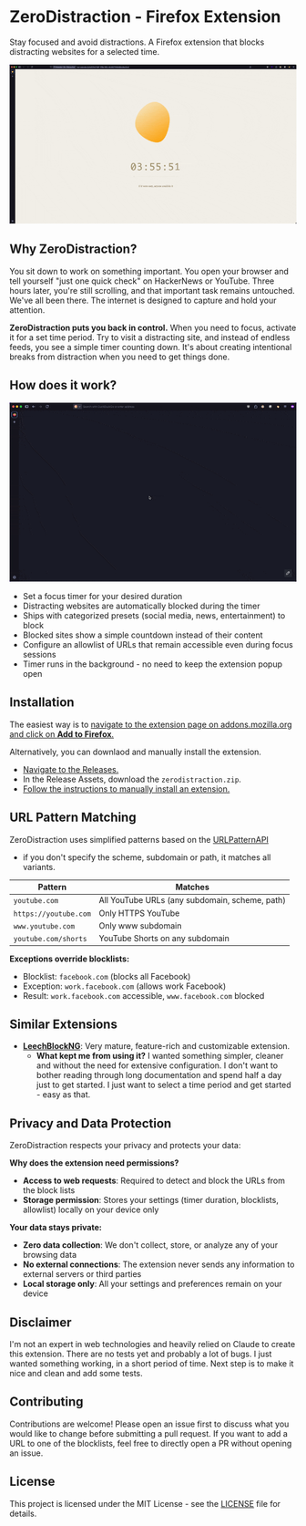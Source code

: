 # ZeroDistraction - Firefox Extension

Stay focused and avoid distractions.
A Firefox extension that blocks distracting websites for a selected time.

![ZeroDistraction blocked page](screenshots/zerodistraction-screencapture-2.gif)

## Why ZeroDistraction?

You sit down to work on something important.
You open your browser and tell yourself "just one quick check" on HackerNews or YouTube.
Three hours later, you're still scrolling, and that important task remains untouched.
We've all been there.
The internet is designed to capture and hold your attention.

**ZeroDistraction puts you back in control.**
When you need to focus, activate it for a set time period.
Try to visit a distracting site, and instead of endless feeds, you see a simple timer counting down.
It's about creating intentional breaks from distraction when you need to get things done.

## How does it work?

![ZeroDistraction howto](screenshots/zerodistraction-screencapture.gif)

* Set a focus timer for your desired duration
* Distracting websites are automatically blocked during the timer
* Ships with categorized presets (social media, news, entertainment) to block
* Blocked sites show a simple countdown instead of their content
* Configure an allowlist of URLs that remain accessible even during focus sessions
* Timer runs in the background - no need to keep the extension popup open

## Installation

The easiest way is to [navigate to the extension page on addons.mozilla.org and click on **Add to Firefox**.](https://addons.mozilla.org/en-US/firefox/addon/zerodistraction/)

Alternatively, you can downlaod and manually install the extension.

* [Navigate to the Releases.](https://github.com/jsattler/zerodistraction/releases)
* In the Release Assets, download the `zerodistraction.zip`.
* [Follow the instructions to manually install an extension.](https://developer.mozilla.org/en-US/docs/Mozilla/Add-ons/WebExtensions/Your_first_WebExtension#installing)

## URL Pattern Matching

ZeroDistraction uses simplified patterns based on the [URLPatternAPI](https://developer.mozilla.org/en-US/docs/Web/API/URL_Pattern_API)
- if you don't specify the scheme, subdomain or path, it matches all variants.


| Pattern | Matches |
|---------|--------|
| `youtube.com` | All YouTube URLs (any subdomain, scheme, path) |
| `https://youtube.com` | Only HTTPS YouTube |
| `www.youtube.com` | Only www subdomain |
| `youtube.com/shorts` | YouTube Shorts on any subdomain |

**Exceptions override blocklists:**
- Blocklist: `facebook.com` (blocks all Facebook)
- Exception: `work.facebook.com` (allows work Facebook)
- Result: `work.facebook.com` accessible, `www.facebook.com` blocked

## Similar Extensions

* [**LeechBlockNG**](https://addons.mozilla.org/en-US/firefox/addon/leechblock-ng/): Very mature, feature-rich and customizable extension.
  * **What kept me from using it?** I wanted something simpler, cleaner and without the need for extensive configuration.
  I don't want to bother reading through long documentation and spend half a day just to get started.
  I just want to select a time period and get started - easy as that.

## Privacy and Data Protection

ZeroDistraction respects your privacy and protects your data:

**Why does the extension need permissions?**
* **Access to web requests**: Required to detect and block the URLs from the block lists
* **Storage permission**: Stores your settings (timer duration, blocklists, allowlist) locally on your device only

**Your data stays private:**
* **Zero data collection**: We don't collect, store, or analyze any of your browsing data
* **No external connections**: The extension never sends any information to external servers or third parties
* **Local storage only**: All your settings and preferences remain on your device

## Disclaimer

I'm not an expert in web technologies and heavily relied on Claude to create this extension.
There are no tests yet and probably a lot of bugs. 
I just wanted something working, in a short period of time.
Next step is to make it nice and clean and add some tests.

## Contributing

Contributions are welcome! Please open an issue first to discuss what you would like to change before submitting a pull request.
If you want to add a URL to one of the blocklists, feel free to directly open a PR without opening an issue.

## License

This project is licensed under the MIT License - see the [LICENSE](LICENSE) file for details.
